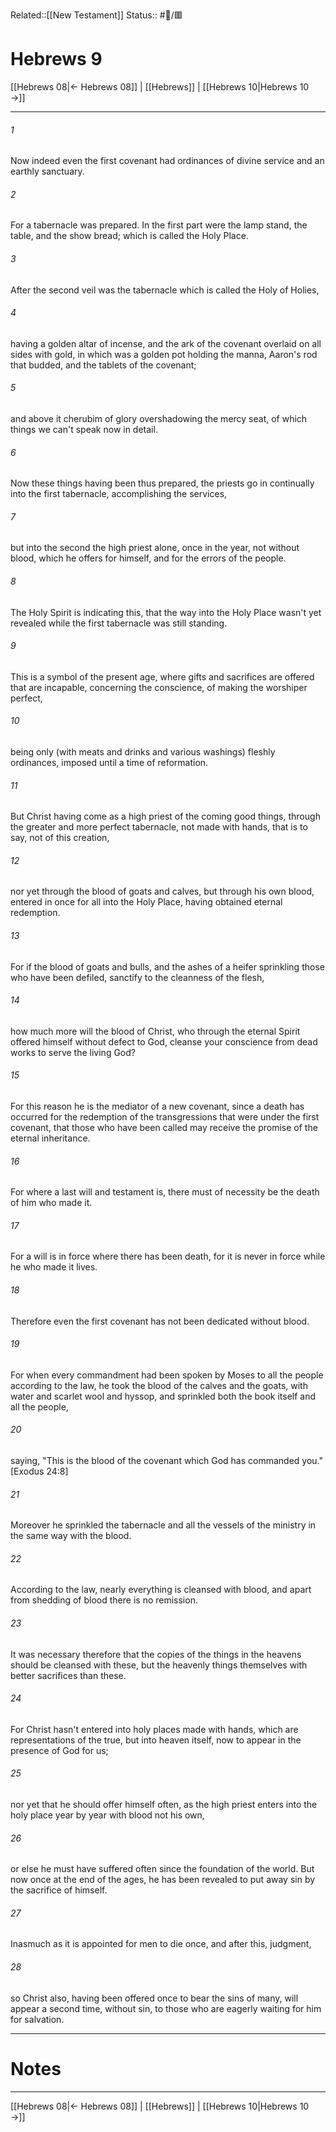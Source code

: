 Related::[[New Testament]]
Status:: #📖/🟥
# Hebrews 9

[[Hebrews 08|← Hebrews 08]] | [[Hebrews]] | [[Hebrews 10|Hebrews 10 →]]
***



###### 1 
Now indeed even the first covenant had ordinances of divine service and an earthly sanctuary. 

###### 2 
For a tabernacle was prepared. In the first part were the lamp stand, the table, and the show bread; which is called the Holy Place. 

###### 3 
After the second veil was the tabernacle which is called the Holy of Holies, 

###### 4 
having a golden altar of incense, and the ark of the covenant overlaid on all sides with gold, in which was a golden pot holding the manna, Aaron's rod that budded, and the tablets of the covenant; 

###### 5 
and above it cherubim of glory overshadowing the mercy seat, of which things we can't speak now in detail. 

###### 6 
Now these things having been thus prepared, the priests go in continually into the first tabernacle, accomplishing the services, 

###### 7 
but into the second the high priest alone, once in the year, not without blood, which he offers for himself, and for the errors of the people. 

###### 8 
The Holy Spirit is indicating this, that the way into the Holy Place wasn't yet revealed while the first tabernacle was still standing. 

###### 9 
This is a symbol of the present age, where gifts and sacrifices are offered that are incapable, concerning the conscience, of making the worshiper perfect, 

###### 10 
being only (with meats and drinks and various washings) fleshly ordinances, imposed until a time of reformation. 

###### 11 
But Christ having come as a high priest of the coming good things, through the greater and more perfect tabernacle, not made with hands, that is to say, not of this creation, 

###### 12 
nor yet through the blood of goats and calves, but through his own blood, entered in once for all into the Holy Place, having obtained eternal redemption. 

###### 13 
For if the blood of goats and bulls, and the ashes of a heifer sprinkling those who have been defiled, sanctify to the cleanness of the flesh, 

###### 14 
how much more will the blood of Christ, who through the eternal Spirit offered himself without defect to God, cleanse your conscience from dead works to serve the living God? 

###### 15 
For this reason he is the mediator of a new covenant, since a death has occurred for the redemption of the transgressions that were under the first covenant, that those who have been called may receive the promise of the eternal inheritance. 

###### 16 
For where a last will and testament is, there must of necessity be the death of him who made it. 

###### 17 
For a will is in force where there has been death, for it is never in force while he who made it lives. 

###### 18 
Therefore even the first covenant has not been dedicated without blood. 

###### 19 
For when every commandment had been spoken by Moses to all the people according to the law, he took the blood of the calves and the goats, with water and scarlet wool and hyssop, and sprinkled both the book itself and all the people, 

###### 20 
saying, "This is the blood of the covenant which God has commanded you."<crossref intro="9:20">[Exodus 24:8]</crossref> 

###### 21 
Moreover he sprinkled the tabernacle and all the vessels of the ministry in the same way with the blood. 

###### 22 
According to the law, nearly everything is cleansed with blood, and apart from shedding of blood there is no remission. 

###### 23 
It was necessary therefore that the copies of the things in the heavens should be cleansed with these, but the heavenly things themselves with better sacrifices than these. 

###### 24 
For Christ hasn't entered into holy places made with hands, which are representations of the true, but into heaven itself, now to appear in the presence of God for us; 

###### 25 
nor yet that he should offer himself often, as the high priest enters into the holy place year by year with blood not his own, 

###### 26 
or else he must have suffered often since the foundation of the world. But now once at the end of the ages, he has been revealed to put away sin by the sacrifice of himself. 

###### 27 
Inasmuch as it is appointed for men to die once, and after this, judgment, 

###### 28 
so Christ also, having been offered once to bear the sins of many, will appear a second time, without sin, to those who are eagerly waiting for him for salvation.

---
# Notes


***
[[Hebrews 08|← Hebrews 08]] | [[Hebrews]] | [[Hebrews 10|Hebrews 10 →]]
